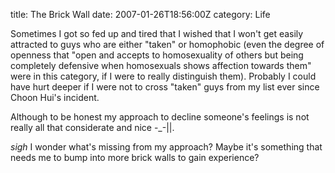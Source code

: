 title: The Brick Wall
date: 2007-01-26T18:56:00Z
category: Life

Sometimes I got so fed up and tired that I wished that I won't get easily attracted to guys who are either "taken" or homophobic (even the degree of openness that "open and accepts to homosexuality of others but being completely defensive when homosexuals shows affection towards them" were in this category, if I were to really distinguish them). Probably I could have hurt deeper if I were not to cross "taken" guys from my list ever since Choon Hui's incident.

Although to be honest my approach to decline someone's feelings is not really all that considerate and nice -\_-||.

*sigh* I wonder what's missing from my approach? Maybe it's something that needs me to bump into more brick walls to gain experience?
